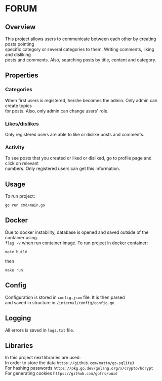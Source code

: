 # FORUM

## Overview   
This project allows users to communicate between each other by creating posts pointing  
specific category or several categories to them. Writing comments, liking and disliking  
posts and comments. Also, searching posts by title, content and category.  

## Properties  
### Categories
When first users is registered, he/she becomes the admin. Only admin can create topics  
for posts. Also, only admin can change users' role.  
### Likes/dislikes  
Only registered users are able to like or dislike posts and comments.  
### Activity  
To see posts that you created or liked or disliked, go to profile page and click on relevant  
numbers. Only registered users can get this information.  

## Usage  
To run project:  
```
go run cmd/main.go
```

## Docker  
Due to docker instability, database is opened and saved outside of the container using  
`flag -v` when run container image. To run project in docker container:   
```
make build  
```
then  
```
make run
```  

## Config  
Configuration is stored in `config.json` file. It is then parsed  
and saved in structure in `/internal/config/config.go`.  

## Logging  
All errors is saved in `logs.txt` file.  

## Libraries  
In this project next libraries are used:  
In order to store the data `https://github.com/mattn/go-sqlite3`  
For hashing passwords `https://pkg.go.dev/golang.org/x/crypto/bcrypt`  
For generating cookies `https://github.com/gofrs/uuid`  
